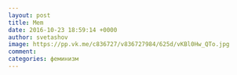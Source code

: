 ```yaml
--- 
layout: post 
title: Mem 
date: 2016-10-23 18:59:14 +0000 
author: svetashov 
image: https://pp.vk.me/c836727/v836727984/625d/vKBl0Hw_QTo.jpg
comment: 
categories: феминизм
---
```

